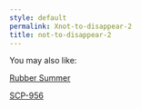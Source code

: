 ```yaml
---
style: default
permalink: Xnot-to-disappear-2
title: not-to-disappear-2
---
```

You may also like:

[Rubber Summer](http://scp-wiki.net/rubber-summer)

[SCP-956](http://scp-wiki.net/scp-956)
